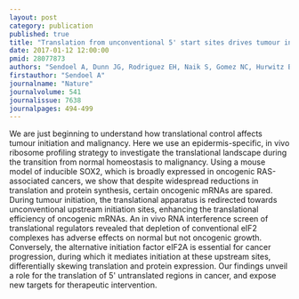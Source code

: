 ```yaml
---
layout: post
category: publication
published: true
title: "Translation from unconventional 5' start sites drives tumour initiation."
date: 2017-01-12 12:00:00
pmid: 28077873
authors: "Sendoel A, Dunn JG, Rodriguez EH, Naik S, Gomez NC, Hurwitz B, Levorse J, Dill BD, Schramek D, Molina H, Weissman JS, Fuchs E"
firstauthor: "Sendoel A"
journalname: "Nature"
journalvolume: 541
journalissue: 7638
journalpages: 494-499
---
```


We are just beginning to understand how translational control affects tumour initiation and malignancy. Here we use an epidermis-specific, in vivo ribosome profiling strategy to investigate the translational landscape during the transition from normal homeostasis to malignancy. Using a mouse model of inducible SOX2, which is broadly expressed in oncogenic RAS-associated cancers, we show that despite widespread reductions in translation and protein synthesis, certain oncogenic mRNAs are spared. During tumour initiation, the translational apparatus is redirected towards unconventional upstream initiation sites, enhancing the translational efficiency of oncogenic mRNAs. An in vivo RNA interference screen of translational regulators revealed that depletion of conventional eIF2 complexes has adverse effects on normal but not oncogenic growth. Conversely, the alternative initiation factor eIF2A is essential for cancer progression, during which it mediates initiation at these upstream sites, differentially skewing translation and protein expression. Our findings unveil a role for the translation of 5' untranslated regions in cancer, and expose new targets for therapeutic intervention.

